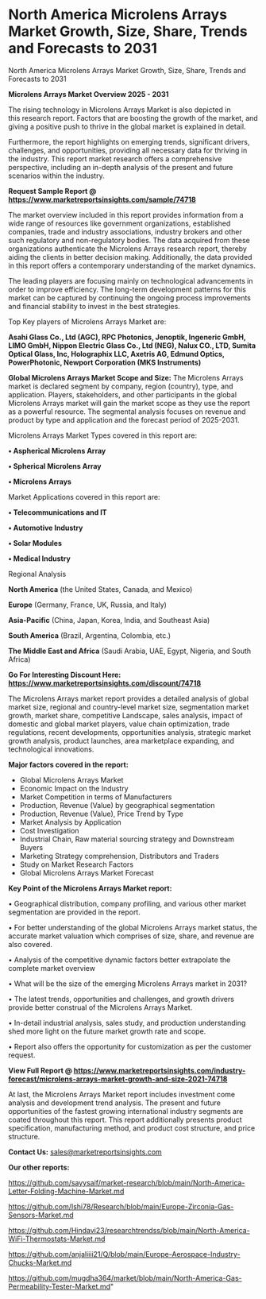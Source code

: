# North America Microlens Arrays Market Growth, Size, Share, Trends and Forecasts to 2031
North America Microlens Arrays Market Growth, Size, Share, Trends and Forecasts to 2031

<Strong> Microlens Arrays Market Overview 2025 - 2031</strong>

The rising technology in Microlens Arrays Market is also depicted in this research report. Factors that are boosting the growth of the market, and giving a positive push to thrive in the global market is explained in detail.

Furthermore, the report highlights on emerging trends, significant drivers, challenges, and opportunities, providing all necessary data for thriving in the industry. This report market research offers a comprehensive perspective, including an in-depth analysis of the present and future scenarios within the industry.

<strong>Request Sample Report @ <a href=https://www.marketreportsinsights.com/sample/74718>https://www.marketreportsinsights.com/sample/74718</a></strong>

The market overview included in this report provides information from a wide range of resources like government organizations, established companies, trade and industry associations, industry brokers and other such regulatory and non-regulatory bodies. The data acquired from these organizations authenticate the Microlens Arrays research report, thereby aiding the clients in better decision making. Additionally, the data provided in this report offers a contemporary understanding of the market dynamics.

The leading players are focusing mainly on technological advancements in order to improve efficiency. The long-term development patterns for this market can be captured by continuing the ongoing process improvements and financial stability to invest in the best strategies.

Top Key players of Microlens Arrays Market are:

<strong>Asahi Glass Co., Ltd (AGC), RPC Photonics, Jenoptik, Ingeneric GmbH, LIMO GmbH, Nippon Electric Glass Co., Ltd (NEG), Nalux CO., LTD, Sumita Optical Glass, Inc, Holographix LLC, Axetris AG, Edmund Optics, PowerPhotonic, Newport Corporation (MKS Instruments)</strong>

<strong><b>Global Microlens Arrays Market Scope and Size:</b></strong>
The Microlens Arrays market is declared segment by company, region (country), type, and application. Players, stakeholders, and other participants in the global Microlens Arrays market will gain the market scope as they use the report as a powerful resource. The segmental analysis focuses on revenue and product by type and application and the forecast period of 2025-2031.

Microlens Arrays Market Types covered in this report are:

<strong>• Aspherical Microlens Array

• Spherical Microlens Array

• Microlens Arrays</strong>

Market Applications covered in this report are:

<strong>• Telecommunications and IT

• Automotive Industry

• Solar Modules

• Medical Industry</strong> 

Regional Analysis

<strong>North America</strong> (the United States, Canada, and Mexico)

<strong>Europe</strong> (Germany, France, UK, Russia, and Italy)

<strong>Asia-Pacific</strong> (China, Japan, Korea, India, and Southeast Asia)

<strong>South America</strong> (Brazil, Argentina, Colombia, etc.)

<strong>The Middle East and Africa</strong> (Saudi Arabia, UAE, Egypt, Nigeria, and South Africa)

<strong>Go For Interesting Discount Here: <a href=https://www.marketreportsinsights.com/discount/74718>https://www.marketreportsinsights.com/discount/74718</a></strong>

The Microlens Arrays market report provides a detailed analysis of global market size, regional and country-level market size, segmentation market growth, market share, competitive Landscape, sales analysis, impact of domestic and global market players, value chain optimization, trade regulations, recent developments, opportunities analysis, strategic market growth analysis, product launches, area marketplace expanding, and technological innovations.

<strong><b>Major factors covered in the report:</b></strong>
<ul>
  <li>Global Microlens Arrays Market </li>
  <li>Economic Impact on the Industry</li>
  <li>Market Competition in terms of Manufacturers</li>
  <li>Production, Revenue (Value) by geographical segmentation</li>
  <li>Production, Revenue (Value), Price Trend by Type</li>
  <li>Market Analysis by Application</li>
  <li>Cost Investigation</li>
  <li>Industrial Chain, Raw material sourcing strategy and Downstream Buyers</li>
  <li>Marketing Strategy comprehension, Distributors and Traders</li>
  <li>Study on Market Research Factors</li>
  <li>Global Microlens Arrays Market Forecast</li>
</ul>

<strong><b>Key Point of the Microlens Arrays Market report:</b></strong>

• Geographical distribution, company profiling, and various other market segmentation are provided in the report.

• For better understanding of the global Microlens Arrays market status, the accurate market valuation which comprises of size, share, and revenue are also covered.

• Analysis of the competitive dynamic factors better extrapolate the complete market overview

• What will be the size of the emerging Microlens Arrays market in 2031?

• The latest trends, opportunities and challenges, and growth drivers provide better construal of the Microlens Arrays Market.

• In-detail industrial analysis, sales study, and production understanding shed more light on the future market growth rate and scope.

• Report also offers the opportunity for customization as per the customer request.

<strong><b>View Full Report @ <a href=https://www.marketreportsinsights.com/industry-forecast/microlens-arrays-market-growth-and-size-2021-74718>https://www.marketreportsinsights.com/industry-forecast/microlens-arrays-market-growth-and-size-2021-74718</a></b></strong>


At last, the Microlens Arrays Market report includes investment come analysis and development trend analysis. The present and future opportunities of the fastest growing international industry segments are coated throughout this report. This report additionally presents product specification, manufacturing method, and product cost structure, and price structure.

<strong>Contact Us:</strong>
sales@marketreportsinsights.com

<strong>Our other reports:</strong>

<a href=https://github.com/sayysaif/market-research/blob/main/North-America-Letter-Folding-Machine-Market.md>https://github.com/sayysaif/market-research/blob/main/North-America-Letter-Folding-Machine-Market.md</a>

<a href=https://github.com/Ishi78/Research/blob/main/Europe-Zirconia-Gas-Sensors-Market.md>https://github.com/Ishi78/Research/blob/main/Europe-Zirconia-Gas-Sensors-Market.md</a>

<a href=https://github.com/Hindavi23/researchtrendss/blob/main/North-America-WiFi-Thermostats-Market.md>https://github.com/Hindavi23/researchtrendss/blob/main/North-America-WiFi-Thermostats-Market.md</a>

<a href=https://github.com/anjaliiii21/Q/blob/main/Europe-Aerospace-Industry-Chucks-Market.md>https://github.com/anjaliiii21/Q/blob/main/Europe-Aerospace-Industry-Chucks-Market.md</a>

<a href=https://github.com/mugdha364/market/blob/main/North-America-Gas-Permeability-Tester-Market.md>https://github.com/mugdha364/market/blob/main/North-America-Gas-Permeability-Tester-Market.md</a>"
